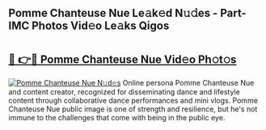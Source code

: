 ## Pomme Chanteuse Nue Le𝚊k𝚎d N𝚞𝚍es - Part-IMC Photos Vid𝚎o Le𝚊ks Qigos

# <h2><a href="http://fb7jho.evod.top/?m=Pomme+Chanteuse+Nue">🔗 👉🔴 Pomme Chanteuse Nue Vid𝚎o Ph𝚘t𝚘s</a></h2>

[![Pomme Chanteuse Nue N𝚞d𝚎s](https://i.imgur.com/8V9OHl7.gif)](http://fb7jho.evod.top/?m=Pomme+Chanteuse+Nue)
Online persona Pomme Chanteuse Nue and content creator, recognized for disseminating dance and lifestyle content through collaborative dance performances and mini vlogs. Pomme Chanteuse Nue public image is one of strength and resilience, but he's not immune to the challenges that come with being in the public eye. 
